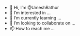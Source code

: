 - 👋 Hi, I’m @UmeshRathor
- 👀 I’m interested in ...
- 🌱 I’m currently learning ...
- 💞️ I’m looking to collaborate on ...
- 📫 How to reach me ...

<!---
UmeshRathor/UmeshRathor is a ✨ special ✨ repository because its `README.md` (this file) appears on your GitHub profile.
You can click the Preview link to take a look at your changes.
--->
